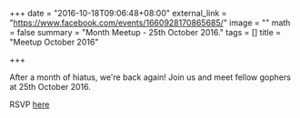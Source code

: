 +++
date = "2016-10-18T09:06:48+08:00"
external_link = "https://www.facebook.com/events/1660928170865685/"
image = ""
math = false
summary = "Month Meetup - 25th October 2016."
tags = []
title = "Meetup October 2016"

+++

After a month of hiatus, we're back again! Join us and meet fellow gophers at 25th October 2016.

RSVP [here](https://www.facebook.com/events/1660928170865685/)
